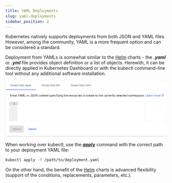 ```yaml
---
title: YAML Deployments
slug: yaml-deployments
sidebar_position: 2
---
```


<!-- ## Kubernetes Cluster: YAML Deployments -->

Kubernetes natively supports deployments from both JSON and YAML files. However, among the community, YAML is a more frequent option and can be considered a standard.

Deployment from YAMLs is somewhat similar to the [Helm](/kubernetes-hosting/application-deployment/helm-integration) charts - the **_.yaml_** or **_.yml_** file provides object definition or a list of objects. Herewith, it can be directly applied in Kubernetes Dashboard or with the kubectl command-line tool without any additional software installation.

<div style={{
    display:'flex',
    justifyContent: 'center',
    margin: '0 0 1rem 0'
}}>

![Locale Dropdown](./img/YAMLDeployments/01-kubernetes-dashboard-deploy-application-with-yaml.png)

</div>

When working over kubectl, use the **_[apply](https://kubernetes.io/docs/reference/kubectl/cheatsheet/#apply)_** command with the correct path to your deployment YAML file:

```bash
kubectl apply -f /path/to/deployment.yaml
```

On the other hand, the benefit of the [Helm](/kubernetes-hosting/application-deployment/helm-integration) charts is advanced flexibility (support of the conditions, replacements, parameters, etc.).
